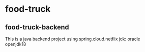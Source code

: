 # food-truck

## food-truck-backend
This is a java backend project using spring.cloud.netflix
jdk: oracle openjdk18
